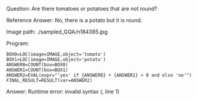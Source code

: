 Question: Are there tomatoes or potatoes that are not round?

Reference Answer: No, there is a potato but it is round.

Image path: ./sampled_GQA/n184385.jpg

Program:

```
BOX0=LOC(image=IMAGE,object='tomato')
BOX1=LOC(image=IMAGE,object='potato')
ANSWER0=COUNT(box=BOX0)
ANSWER1=COUNT(box=BOX1)
ANSWER2=EVAL(expr="'yes' if {ANSWER0} + {ANSWER1} > 0 and else 'no'")
FINAL_RESULT=RESULT(var=ANSWER2)
```
Answer: Runtime error: invalid syntax (<string>, line 1)

